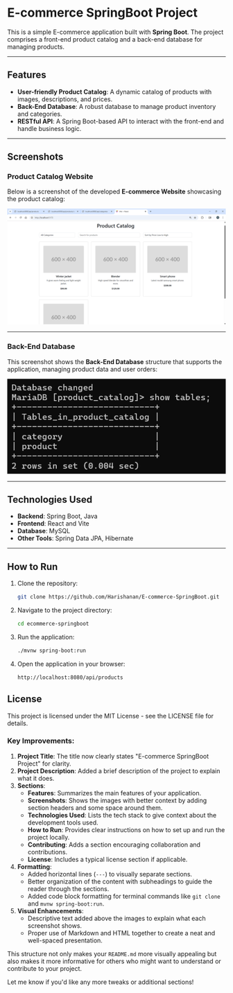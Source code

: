 # E-commerce SpringBoot Project

This is a simple E-commerce application built with **Spring Boot**. The project comprises a front-end product catalog and a back-end database for managing products.

---

## Features
- **User-friendly Product Catalog**: A dynamic catalog of products with images, descriptions, and prices.
- **Back-End Database**: A robust database to manage product inventory and categories.
- **RESTful API**: A Spring Boot-based API to interact with the front-end and handle business logic.
  
---

## Screenshots

### Product Catalog Website
Below is a screenshot of the developed **E-commerce Website** showcasing the product catalog:

![Developed ecommerce website](images/product-catlog-website.png)

---

### Back-End Database
This screenshot shows the **Back-End Database** structure that supports the application, managing product data and user orders:

![Developed backend database](images/Back-end-database.png)

---

## Technologies Used
- **Backend**: Spring Boot, Java
- **Frontend**: React and Vite
- **Database**: MySQL
- **Other Tools**: Spring Data JPA, Hibernate

---

## How to Run

1. Clone the repository:
   ```bash
   git clone https://github.com/Harishanan/E-commerce-SpringBoot.git

2. Navigate to the project directory:
   ```bash
   cd ecommerce-springboot

3. Run the application:
   ```bash
   ./mvnw spring-boot:run

4. Open the application in your browser:
   ```bash
   http://localhost:8080/api/products

## License
This project is licensed under the MIT License - see the LICENSE file for details.


### Key Improvements:
1. **Project Title**: The title now clearly states "E-commerce SpringBoot Project" for clarity.
2. **Project Description**: Added a brief description of the project to explain what it does.
3. **Sections**:
   - **Features**: Summarizes the main features of your application.
   - **Screenshots**: Shows the images with better context by adding section headers and some space around them.
   - **Technologies Used**: Lists the tech stack to give context about the development tools used.
   - **How to Run**: Provides clear instructions on how to set up and run the project locally.
   - **Contributing**: Adds a section encouraging collaboration and contributions.
   - **License**: Includes a typical license section if applicable.
4. **Formatting**: 
   - Added horizontal lines (`---`) to visually separate sections.
   - Better organization of the content with subheadings to guide the reader through the sections.
   - Added code block formatting for terminal commands like `git clone` and `mvnw spring-boot:run`.
5. **Visual Enhancements**: 
   - Descriptive text added above the images to explain what each screenshot shows.
   - Proper use of Markdown and HTML together to create a neat and well-spaced presentation.

This structure not only makes your `README.md` more visually appealing but also makes it more informative for others who might want to understand or contribute to your project.

Let me know if you'd like any more tweaks or additional sections!

